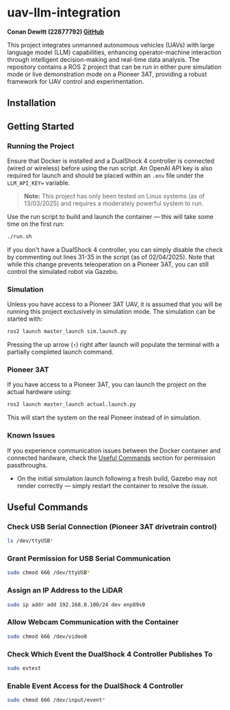 # uav-llm-integration

**Conan Dewitt (22877792) [GitHub](https://github.com/conanpodewitt)**

This project integrates unmanned autonomous vehicles (UAVs) with large language model (LLM) capabilities, enhancing operator-machine interaction through intelligent decision-making and real-time data analysis. The repository contains a ROS 2 project that can be run in either pure simulation mode or live demonstration mode on a Pioneer 3AT, providing a robust framework for UAV control and experimentation.

## Installation

## Getting Started

### Running the Project

Ensure that Docker is installed and a DualShock 4 controller is connected (wired or wireless) before using the run script. An OpenAI API key is also required for launch and should be placed within an `.env` file under the `LLM_API_KEY=` variable.

> **Note:** This project has only been tested on Linux systems (as of 13/03/2025) and requires a moderately powerful system to run.

Use the run script to build and launch the container — this will take some time on the first run:

```bash
./run.sh
```

If you don't have a DualShock 4 controller, you can simply disable the check by commenting out lines 31-35 in the script (as of 02/04/2025). Note that while this change prevents teleoperation on a Pioneer 3AT, you can still control the simulated robot via Gazebo.

### Simulation

Unless you have access to a Pioneer 3AT UAV, it is assumed that you will be running this project exclusively in simulation mode. The simulation can be started with:

```bash
ros2 launch master_launch sim.launch.py
```

Pressing the up arrow (`↑`) right after launch will populate the terminal with a partially completed launch command.

### Pioneer 3AT

If you have access to a Pioneer 3AT, you can launch the project on the actual hardware using:

```bash
ros2 launch master_launch actual.launch.py
```

This will start the system on the real Pioneer instead of in simulation.

### Known Issues

If you experience communication issues between the Docker container and connected hardware, check the [Useful Commands](#useful-commands) section for permission passthroughs.
- On the initial simulation launch following a fresh build, Gazebo may not render correctly — simply restart the container to resolve the issue.

## Useful Commands

### Check USB Serial Connection (Pioneer 3AT drivetrain control)
```bash
ls /dev/ttyUSB*
```

### Grant Permission for USB Serial Communication
```bash
sudo chmod 666 /dev/ttyUSB*
```

### Assign an IP Address to the LiDAR
```bash
sudo ip addr add 192.168.0.100/24 dev enp89s0
```

### Allow Webcam Communication with the Container
```bash
sudo chmod 666 /dev/video0
```

### Check Which Event the DualShock 4 Controller Publishes To
```bash
sudo evtest
```

### Enable Event Access for the DualShock 4 Controller
```bash
sudo chmod 666 /dev/input/event*
```